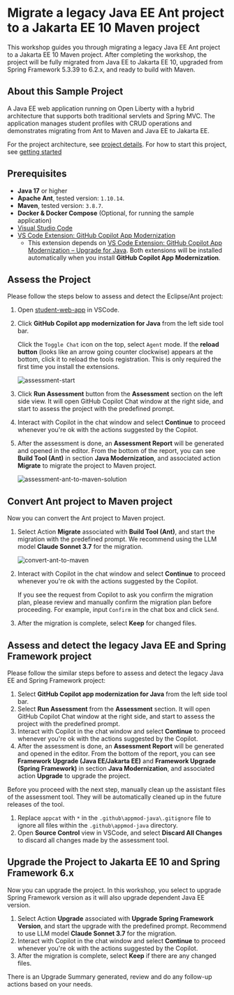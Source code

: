 # Migrate a legacy Java EE Ant project to a Jakarta EE 10 Maven project

This workshop guides you through migrating a legacy Java EE Ant project to a Jakarta EE 10 Maven project. After completing the workshop, the project will be fully migrated from Java EE to Jakarta EE 10, upgraded from Spring Framework 5.3.39 to 6.2.x, and ready to build with Maven.

## About this Sample Project

A Java EE web application running on Open Liberty with a hybrid architecture that supports both traditional servlets and Spring MVC. The application manages student profiles with CRUD operations and demonstrates migrating from Ant to Maven and Java EE to Jakarta EE. 

For the project architecture, see [project details](doc/architecture.md).
For how to start this project, see [getting started](doc/getting-started.md)

## Prerequisites

- **Java 17** or higher
- **Apache Ant**, tested version: `1.10.14`.
- **Maven**, tested version: `3.8.7`.
- **Docker & Docker Compose** (Optional, for running the sample application)
- [Visual Studio Code](https://code.visualstudio.com/download)
- [VS Code Extension: GitHub Copilot App Modernization](https://marketplace.visualstudio.com/items?itemName=vscjava.migrate-java-to-azure)
  - This extension depends on [VS Code Extension: GitHub Copilot App Modernization – Upgrade for Java](https://marketplace.visualstudio.com/items?itemName=vscjava.vscode-java-upgrade). Both extensions will be installed automatically when you install **GitHub Copilot App Modernization**.

## Assess the Project

Please follow the steps below to assess and detect the Eclipse/Ant project:

1. Open [student-web-app](jakarta-ee/student-web-app) in VSCode.

1. Click **GitHub Copilot app modernization for Java** from the left side tool bar.

    Click the `Toggle Chat` icon on the top, select `Agent` mode. If the **reload button** (looks like an arrow going counter clockwise) appears at the bottom, click it to reload the tools registration. This is only required the first time you install the extensions.

    ![assessment-start](assets/assessment-start.png)

1. Click **Run Assessment** button from the **Assessment** section on the left side view. It will open GitHub Copilot Chat window at the right side, and start to assess the project with the predefined prompt. 

1. Interact with Copilot in the chat window and select **Continue** to proceed whenever you're ok with the actions suggested by the Copilot.

1. After the assessment is done, an **Assessment Report** will be generated and opened in the editor. From the bottom of the report, you can see **Build Tool (Ant)** in section **Java Modernization**, and associated action **Migrate** to migrate the project to Maven project.

    ![assessment-ant-to-maven-solution](assets/assessment-ant-to-maven-solution.png)

## Convert Ant project to Maven project

Now you can convert the Ant project to Maven project.

1. Select Action **Migrate** associated with **Build Tool (Ant)**, and start the migration with the predefined prompt. We recommend using the LLM model **Claude Sonnet 3.7** for the migration.

    ![convert-ant-to-maven](assets/convert-ant-to-maven.png)

1. Interact with Copilot in the chat window and select **Continue** to proceed whenever you're ok with the actions suggested by the Copilot.

    If you see the request from Copilot to ask you confirm the migration plan, please review and manually confirm the migration plan before proceeding. For example, input `Confirm` in the chat box and click `Send`.

1. After the migration is complete, select **Keep** for changed files.

## Assess and detect the legacy Java EE and Spring Framework project

Please follow the similar steps before to assess and detect the legacy Java EE and Spring Framework project:

1. Select **GitHub Copilot app modernization for Java** from the left side tool bar.
1. Select **Run Assessment** from the **Assessment** section. It will open GitHub Copilot Chat window at the right side, and start to assess the project with the predefined prompt. 
1. Interact with Copilot in the chat window and select **Continue** to proceed whenever you're ok with the actions suggested by the Copilot.
1. After the assessment is done, an **Assessment Report** will be generated and opened in the editor. From the bottom of the report, you can see **Framework Upgrade (Java EE/Jakarta EE)** and **Framework Upgrade (Spring Framework)** in section **Java Modernization**, and associated action **Upgrade** to upgrade the project.

Before you proceed with the next step, manually clean up the assistant files of the assessment tool. They will be automatically cleaned up in the future releases of the tool.

1. Replace `appcat` with `*` in the `.github\appmod-java\.gitignore` file to ignore all files within the `.github\appmod-java` directory.
1. Open **Source Control** view in VSCode, and select **Discard All Changes** to discard all changes made by the assessment tool.

## Upgrade the Project to Jakarta EE 10 and Spring Framework 6.x

Now you can upgrade the project. In this workshop, you select to upgrade Spring Framework version as it will also upgrade dependent Java EE version.

1. Select Action **Upgrade** associated with **Upgrade Spring Framework Version**, and start the upgrade with the predefined prompt. Recommend to use LLM model **Claude Sonnet 3.7** for the migration.
1. Interact with Copilot in the chat window and select **Continue** to proceed whenever you're ok with the actions suggested by the Copilot.
1. After the migration is complete, select **Keep** if there are any changed files.

There is an Upgrade Summary generated, review and do any follow-up actions based on your needs.


